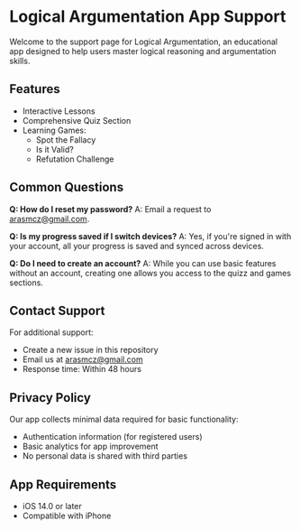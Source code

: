 
# Logical Argumentation App Support

Welcome to the support page for Logical Argumentation, an educational app designed to help users master logical reasoning and argumentation skills.

## Features

- Interactive Lessons
- Comprehensive Quiz Section
- Learning Games:
  - Spot the Fallacy
  - Is it Valid?
  - Refutation Challenge

## Common Questions

**Q: How do I reset my password?**
A: Email a request to arasmcz@gmail.com.

**Q: Is my progress saved if I switch devices?**
A: Yes, if you're signed in with your account, all your progress is saved and synced across devices.

**Q: Do I need to create an account?**
A: While you can use basic features without an account, creating one allows you access to the quizz and games sections.

## Contact Support

For additional support:
- Create a new issue in this repository
- Email us at arasmcz@gmail.com
- Response time: Within 48 hours

## Privacy Policy

Our app collects minimal data required for basic functionality:
- Authentication information (for registered users)
- Basic analytics for app improvement
- No personal data is shared with third parties

## App Requirements

- iOS 14.0 or later
- Compatible with iPhone
